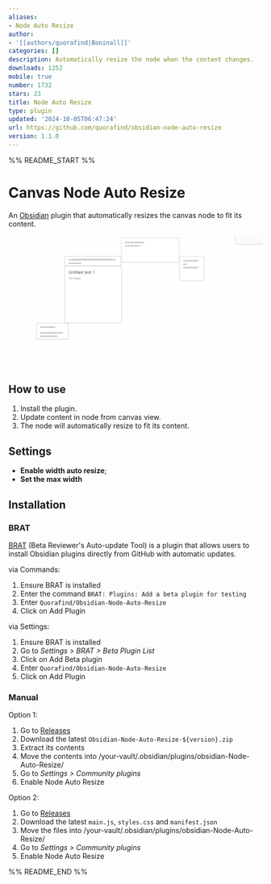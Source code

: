 ```yaml
---
aliases:
- Node Auto Resize
author:
- '[[authors/quorafind|Boninall]]'
categories: []
description: Automatically resize the node when the content changes.
downloads: 1252
mobile: true
number: 1732
stars: 23
title: Node Auto Resize
type: plugin
updated: '2024-10-05T06:47:24'
url: https://github.com/quorafind/obsidian-node-auto-resize
version: 1.1.0
---
```


%% README_START %%

# Canvas Node Auto Resize

An [Obsidian](https://obsidian.md/) plugin that automatically resizes the canvas node to fit its content.

![img](https://raw.githubusercontent.com/quorafind/obsidian-node-auto-resize/HEAD/media/node-auto-resize.gif)

## How to use

1. Install the plugin.
2. Update content in node from canvas view.
3. The node will automatically resize to fit its content.

## Settings

- **Enable width auto resize**;
- **Set the max width**

## Installation

### BRAT

[BRAT](https://github.com/TfTHacker/obsidian42-brat) (Beta Reviewer's Auto-update Tool) is a plugin that allows users to
install Obsidian plugins directly from GitHub with automatic updates.

via Commands:

1. Ensure BRAT is installed
2. Enter the command `BRAT: Plugins: Add a beta plugin for testing`
3. Enter `Quorafind/Obsidian-Node-Auto-Resize`
4. Click on Add Plugin

via Settings:

1. Ensure BRAT is installed
2. Go to *Settings > BRAT > Beta Plugin List*
3. Click on Add Beta plugin
4. Enter `Quorafind/Obsidian-Node-Auto-Resize`
5. Click on Add Plugin

### Manual

Option 1:

1. Go to [Releases](https://github.com/Quorafind/Obsidian-Node-Auto-Resize/releases)
2. Download the latest `Obsidian-Node-Auto-Resize-${version}.zip`
3. Extract its contents
4. Move the contents into /your-vault/.obsidian/plugins/obsidian-Node-Auto-Resize/
5. Go to *Settings > Community plugins*
6. Enable Node Auto Resize

Option 2:

1. Go to [Releases](https://github.com/Quorafind/Obsidian-Node-Auto-Resize/releases)
2. Download the latest `main.js`, `styles.css` and `manifest.json`
3. Move the files into /your-vault/.obsidian/plugins/obsidian-Node-Auto-Resize/
5. Go to *Settings > Community plugins*
6. Enable Node Auto Resize



%% README_END %%
